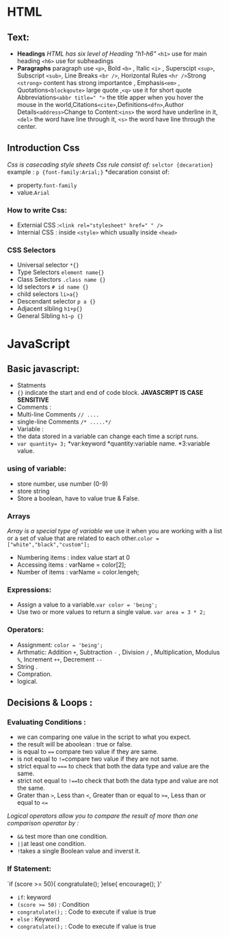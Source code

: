 # HTML

## Text:
* **Headings** 
*HTML has six level of Heading "h1-h6"* 
`<h1>` use for main heading
`<h6>` use for subheadings
* **Paragraphs** 
  paragraph use `<p>`,  Bold `<b>` , Italic `<i>` , Superscipt `<sup>`, Subscript `<sub>`, Line Breaks `<br />`, Horizontal Rules `<hr />`Strong `<strong>` content  has strong importantce , Emphasis`<em>` , Quotations`<blockqoute>` large quote ,`<q>` use it for short quote Abbreviations`<abbr title=" ">` the title apper when you hover the mouse in the world,Citations`<cite>`,Definitions`<dfn>`,Author Details`<address>`Change to Content:`<ins>` the word have underline in it,`<del>` the word have line through it, `<s>`  the word  have line through the center.
## Introduction Css
*Css is casecading style sheets*
*Css rule consist of:* `selctor {decaration}`
example : `p {font-family:Arial;}`
*decaration consist of:
* property.`font-family`
* value.`Arial`
### How to write Css:
* Externial CSS :`<link rel="stylesheet" href=" " />`
* Internial CSS : inside `<style>` which usually inside `<head>`
### CSS Selectors
* Universal selector `*{}`
* Type Selectors `element name{}`
* Class Selectors `.class name {}`
* Id selectors `# id name {}`
* child selectors `li>a{}`
* Descendant selector `p a {}`
* Adjacent slbling `h1+p{}`
* General Slbling `h1~p {}`


# JavaScript
## Basic javascript:
* Statments 
* `{}` indicate the start and end of code block.
**JAVASCRIPT IS CASE SENSITIVE**
* Comments :
* Multi-line Comments `// ....`
* single-line Comments `/* .....*/`
* Variable :
* the data stored in a variable can change each time a script runs.
* `var quantity= 3;` 
  *var:keyword
  *quantity:variable name.
  *3:variable value.
### using of variable:
* store number, use number (0-9)
* store string
* Store a boolean, have to value true & False.
### Arrays
*Array is a special type of variable*
we use it when you are working with a list or a set of value that are related to each other.`color = ["white","black","custom"];`
* Numbering items : index value start at 0 
* Accessing items : varName = color[2];
* Number of items : varName = color.lengeh;

### Expressions:
* Assign a value to a variable.`var color = 'being';`
* Use two or more values to return a single value. `var area = 3 * 2;`
### Operators:
* Assignment: `color = 'being';`
* Arthmatic: Addition `+`, Subtraction `-` , Division `/` , Multiplication, Modulus `%`, Increment `++`, Decrement `--`
* String .
* Compration.
* logical.

## Decisions & Loops :

### Evaluating Conditions :
* we can comparing one value in the script to what you expect.
* the result will be aboolean : true or false.
* is equal to `==` compare two value if they are same.
* is not equal to `!=`compare two value if they are not same.
* strict equal to `===` to check that both the data type and value are the same.
* strict not equal to `!==`to check that both the data type and value are not the same.
* Grater than `>`, Less than `<`, Greater than or equal to `>=`, Less than or equal to `<=` 

*Logical operators allow you to compare the result of more than one comparison operator by :*
*  `&&` test more than one condition.
*  `||`at least one condition.
*  `!`takes a single Boolean value and inverst it.

### If Statement:
`if (score >= 50){
    congratulate();
}else{
    encourage();
}'
* `if`: keyword
* `(score >= 50)` : Condition
* `congratulate();` : Code to execute if value is true
* `else` : Keyword 
* `congratulate();` : Code to execute if value is true






